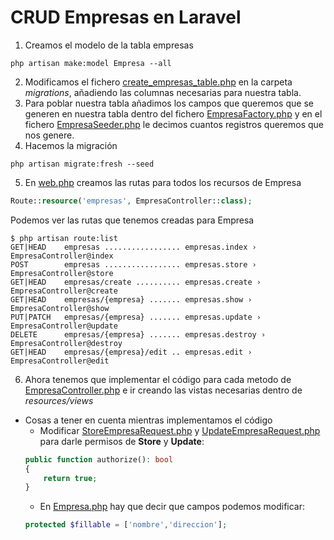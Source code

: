 # CRUD Empresas en Laravel

1. Creamos el modelo de la tabla empresas

```shell
php artisan make:model Empresa --all
```

2. Modificamos el fichero [create_empresas_table.php](./database/migrations/2023_03_22_125009_create_empresas_table.php) en la carpeta *migrations*, añadiendo las columnas necesarias para nuestra tabla.
3. Para poblar nuestra tabla añadimos los campos que queremos que se generen en nuestra tabla dentro del fichero [EmpresaFactory.php](./database/factories/EmpresaFactory.php) y en el fichero [EmpresaSeeder.php](./database/seeders/EmpresaSeeder.php) le decimos cuantos registros queremos que nos genere.
4. Hacemos la migración
```shell
php artisan migrate:fresh --seed
```
5. En [web.php](./routes/web.php) creamos las rutas para todos los recursos de Empresa
```php
Route::resource('empresas', EmpresaController::class);
```
Podemos ver las rutas que tenemos creadas para Empresa
```shell
$ php artisan route:list
GET|HEAD    empresas ................. empresas.index › EmpresaController@index
POST        empresas ................. empresas.store › EmpresaController@store
GET|HEAD    empresas/create .......... empresas.create › EmpresaController@create
GET|HEAD    empresas/{empresa} ....... empresas.show › EmpresaController@show
PUT|PATCH   empresas/{empresa} ....... empresas.update › EmpresaController@update
DELETE      empresas/{empresa} ....... empresas.destroy › EmpresaController@destroy
GET|HEAD    empresas/{empresa}/edit .. empresas.edit › EmpresaController@edit
```
6. Ahora tenemos que implementar el código para cada metodo de [EmpresaController.php](./app/Http/Controllers/EmpresaController.php) e ir creando las vistas necesarias dentro de *resources/views*

- Cosas a tener en cuenta mientras implementamos el código
    - Modificar [StoreEmpresaRequest.php](./app/Http/Requests/StoreEmpresaRequest.php) y [UpdateEmpresaRequest.php](./app/Http/Requests/UpdateEmpresaRequest.php) para darle permisos de **Store** y **Update**:
    ```php
    public function authorize(): bool
    {
        return true;
    }
    ```
    - En [Empresa.php](./app/Models/Empresa.php) hay que decir que campos podemos modificar:
    ```php
    protected $fillable = ['nombre','direccion'];
    ```



